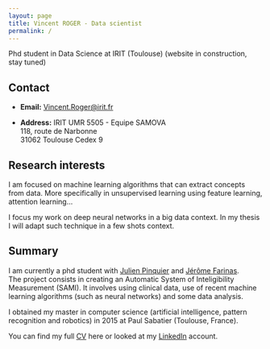 ```yaml
---
layout: page
title: Vincent ROGER - Data scientist
permalink: /
---
```


Phd student in Data Science at IRIT (Toulouse) (website in construction, stay tuned)

## Contact
*  **Email:** Vincent.Roger@irit.fr

*  **Address:**
  IRIT UMR 5505 - Equipe SAMOVA  
  118, route de Narbonne  
  31062 Toulouse Cedex 9

## Research interests

I am focused on machine learning algorithms that can extract concepts from data. More specifically in unsupervised learning using feature learning, attention learning...

I focus my work on deep neural networks in a big data context. In my thesis I will adapt such technique in a few shots context.

## Summary

I am currently a phd student with [Julien Pinquier](https://www.irit.fr/~Julien.Pinquier/index_en.php) and [Jérôme Farinas](https://www.irit.fr/~Jerome.Farinas/).  
The project consists in creating an Automatic System of Inteligibility Measurement (SAMI).
It involves using clinical data, use of recent machine learning algorithms (such as neural networks) and some data analysis.

I obtained my master in computer science (artificial intelligence, pattern recognition and robotics) in 2015 at Paul Sabatier (Toulouse, France).

You can find my full [CV](cv/cv_en.pdf) here or looked at my [LinkedIn](https://www.linkedin.com/in/vroger11/) account.

